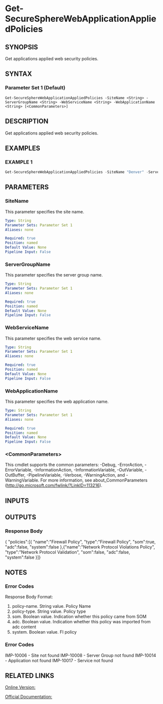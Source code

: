 ﻿# Get-SecureSphereWebApplicationAppliedPolicies

## SYNOPSIS
Get applications applied web security policies.

## SYNTAX

### Parameter Set 1 (Default)
```
Get-SecureSphereWebApplicationAppliedPolicies -SiteName <String> -ServerGroupName <String> -WebServiceName <String> -WebApplicationName <String> [<CommonParameters>]
```

## DESCRIPTION
Get applications applied web security policies.

## EXAMPLES

### EXAMPLE 1

```powershell
Get-SecureSphereWebApplicationAppliedPolicies -SiteName "Denver" -ServerGroupName "HR-Prod" -WebServiceName "ODS-WebService" -WebApplicationName "Official-Website"
```

## PARAMETERS

### SiteName
This parameter specifies the site name.

```yaml
Type: String
Parameter Sets: Parameter Set 1
Aliases: none

Required: true
Position: named
Default Value: None
Pipeline Input: False
```

### ServerGroupName
This parameter specifies the server group name.

```yaml
Type: String
Parameter Sets: Parameter Set 1
Aliases: none

Required: true
Position: named
Default Value: None
Pipeline Input: False
```

### WebServiceName
This parameter specifies the web service name.

```yaml
Type: String
Parameter Sets: Parameter Set 1
Aliases: none

Required: true
Position: named
Default Value: None
Pipeline Input: False
```

### WebApplicationName
This parameter specifies the web application name.

```yaml
Type: String
Parameter Sets: Parameter Set 1
Aliases: none

Required: true
Position: named
Default Value: None
Pipeline Input: False
```

### \<CommonParameters\>
This cmdlet supports the common parameters: -Debug, -ErrorAction, -ErrorVariable, -InformationAction, -InformationVariable, -OutVariable, -OutBuffer, -PipelineVariable, -Verbose, -WarningAction, and -WarningVariable. For more information, see about_CommonParameters (http://go.microsoft.com/fwlink/?LinkID=113216).

## INPUTS

## OUTPUTS

### Response Body
{
"policies":[{
"name":"Firewall Policy",
"type":"Firewall Policy",
"som":true,
"adc":false,
"system":false
},{"name":"Network Protocol Violations Policy",
"type":"Network Protocol Validation",
"som":false,
"adc":false,
"system":false
}]}

## NOTES

### Error Codes
Response Body Format:
1. policy-name. String value. Policy Name
2. policy-type. String value. Policy type
3. som. Boolean value. Indication whether this policy came from SOM
4. adc. Boolean value. Indication whether this policy was imported from adc content
5. system. Boolean value. FI policy

### Error Codes
IMP-10006 - Site not found
IMP-10008 - Server Group not found
IMP-10014 - Application not found
IMP-10017 - Service not found

## RELATED LINKS

[Online Version:](https://github.com/akshinmustafayev/Documentation/MD)

[Official Documentation:](https://docs.imperva.com/bundle/v13.6-api-reference-guide/page/69919.htm)



